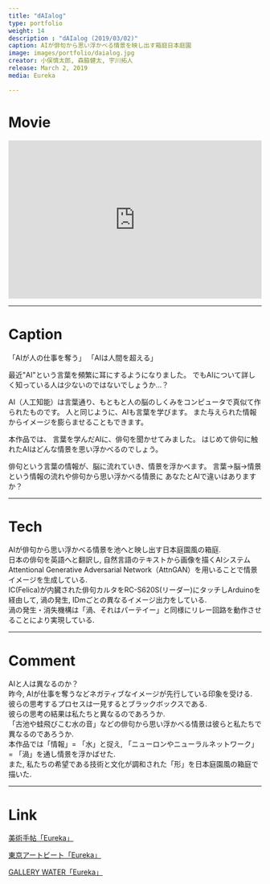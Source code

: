 ```yaml
---
title: "dAIalog"
type: portfolio
weight: 14
description : "dAIalog (2019/03/02)"
caption: AIが俳句から思い浮かべる情景を映し出す箱庭日本庭園
image: images/portfolio/daialog.jpg
creator: 小俣慎太郎, 森脇健太, 宇川拓人
release: March 2, 2019
media: Eureka

---
```

# Movie
<iframe width = "100%" height = "315" src="https://www.youtube.com/embed/KWchGFJ8bTk" frameborder="0" allow="accelerometer; autoplay; encrypted-media; gyroscope; picture-in-picture" allowfullscreen></iframe>

---
# Caption
「AIが人の仕事を奪う」
「AIは人間を超える」

最近"AI"という言葉を頻繁に耳にするようになりました。
でもAIについて詳しく知っている人は少ないのではないでしょうか…？

AI（人工知能）は言葉通り、もともと人の脳のしくみをコンピュータで真似て作られたものです。
人と同じように、AIも言葉を学びます。
また与えられた情報からイメージを膨らませることもできます。

本作品では、
言葉を学んだAIに、俳句を聞かせてみました。
はじめて俳句に触れたAIはどんな情景を思い浮かべるのでしょう。

俳句という言葉の情報が、脳に流れていき、情景を浮かべます。
言葉→脳→情景という情報の流れや俳句から思い浮かべる情景に
あなたとAIで違いはありますか？

---
# Tech
AIが俳句から思い浮かべる情景を池へと映し出す日本庭園風の箱庭.  <br>
日本の俳句を英語へと翻訳し, 自然言語のテキストから画像を描くAIシステム Attentional Generative Adversarial Network（AttnGAN）を用いることで情景イメージを生成している. <br>
IC(Felica)が内臓された俳句カルタをRC-S620S(リーダー)にタッチしArduinoを経由して, 渦の発生, IDmごとの異なるイメージ出力をしている. <br>
渦の発生・消失機構は「渦、それはパーテイー」と同様にリレー回路を動作させることにより実現している. <br>

---
# Comment
AIと人は異なるのか？ <br>
昨今, AIが仕事を奪うなどネガティブなイメージが先行している印象を受ける. <br>
彼らの思考するプロセスは一見するとブラックボックスである. <br>
彼らの思考の結果は私たちと異なるのであろうか. <br>
「古池や蛙飛びこむ水の音」などの俳句から思い浮かべる情景は彼らと私たちで異なるのであろうか. <br>
本作品では「情報」= 「水」と捉え, 「ニューロンやニューラルネットワーク」 = 「渦」を通し情景を浮かばせた. <br>
また, 私たちの希望である技術と文化が調和された「形」を日本庭園風の箱庭で描いた. <br>

---
# Link
<a href= https://bijutsutecho.com/magazine/news/exhibition/19313 target=”_blank”>美術手帖「Eureka」</a> 

<a href= http://www.tokyoartbeat.com/event/2019/DB2B target=”_blank”>東京アートビート「Eureka」</a>

<a href= https://www.gallerywater.com/exhibition-eureka target=”_blank”>GALLERY WATER「Eureka」</a>
